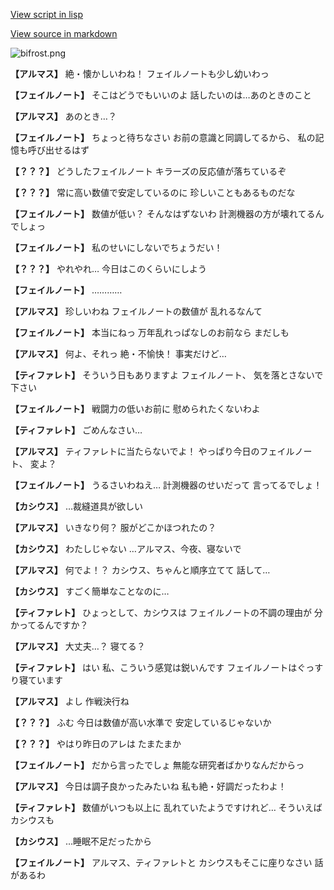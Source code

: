[View script in lisp](../scripts/100901050.txt)

[View source in markdown](100901050.md)

![bifrost.png](../images/backgrounds/bifrost.png)

**【アルマス】**
絶・懐かしいわね！
フェイルノートも少し幼いわっ

**【フェイルノート】**
そこはどうでもいいのよ
話したいのは…あのときのこと

**【アルマス】**
あのとき…？

**【フェイルノート】**
ちょっと待ちなさい
お前の意識と同調してるから、
私の記憶も呼び出せるはず

**【？？？】**
どうしたフェイルノート
キラーズの反応値が落ちているぞ

**【？？？】**
常に高い数値で安定しているのに
珍しいこともあるものだな

**【フェイルノート】**
数値が低い？
そんなはずないわ
計測機器の方が壊れてるんでしょっ

**【フェイルノート】**
私のせいにしないでちょうだい！

**【？？？】**
やれやれ…
今日はこのくらいにしよう

**【フェイルノート】**
…………

**【アルマス】**
珍しいわね
フェイルノートの数値が
乱れるなんて

**【フェイルノート】**
本当にねっ
万年乱れっぱなしのお前なら
まだしも

**【アルマス】**
何よ、それっ
絶・不愉快！
事実だけど…

**【ティファレト】**
そういう日もありますよ
フェイルノート、
気を落とさないで下さい

**【フェイルノート】**
戦闘力の低いお前に
慰められたくないわよ

**【ティファレト】**
ごめんなさい…

**【アルマス】**
ティファレトに当たらないでよ！
やっぱり今日のフェイルノート、
変よ？

**【フェイルノート】**
うるさいわねえ…
計測機器のせいだって
言ってるでしょ！

**【カシウス】**
…裁縫道具が欲しい

**【アルマス】**
いきなり何？
服がどこかほつれたの？

**【カシウス】**
わたしじゃない
…アルマス、今夜、寝ないで

**【アルマス】**
何でよ！？
カシウス、ちゃんと順序立てて
話して…

**【カシウス】**
すごく簡単なことなのに…

**【ティファレト】**
ひょっとして、カシウスは
フェイルノートの不調の理由が
分かってるんですか？

**【アルマス】**
大丈夫…？
寝てる？

**【ティファレト】**
はい
私、こういう感覚は鋭いんです
フェイルノートはぐっすり寝ています

**【アルマス】**
よし
作戦決行ね

**【？？？】**
ふむ
今日は数値が高い水準で
安定しているじゃないか

**【？？？】**
やはり昨日のアレは
たまたまか

**【フェイルノート】**
だから言ったでしょ
無能な研究者ばかりなんだからっ

**【アルマス】**
今日は調子良かったみたいね
私も絶・好調だったわよ！

**【ティファレト】**
数値がいつも以上に
乱れていたようですけれど…
そういえばカシウスも

**【カシウス】**
…睡眠不足だったから

**【フェイルノート】**
アルマス、ティファレトと
カシウスもそこに座りなさい
話があるわ